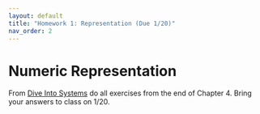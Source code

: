 ```yaml
---
layout: default
title: "Homework 1: Representation (Due 1/20)"
nav_order: 2
---
```


# Numeric Representation 

From [Dive Into Systems](https://diveintosystems.org/book) do all exercises from
the end of Chapter 4. Bring your answers to class on 1/20.
